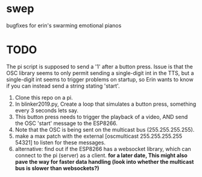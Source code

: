 # swep
bugfixes for erin's swarming emotional pianos 

# TODO
The pi script is supposed to send a '1' after a button press. Issue is that the OSC library seems to only permit sending a single-digit int in the TTS, but a single-digit int seems to trigger problems on startup, so Erin wants to know if you can instead send a string stating 'start'. 

1. Clone this repo on a pi. 
2. In blinker2019.py, Create a loop that simulates a button press, something every 3 seconds lets say. 
3. This button press needs to trigger the playback of a video, AND send the OSC 'start' message to the ESP8266. 
4. Note that the OSC is being sent on the multicast bus (255.255.255.255). 
5. make a max patch with the external [oscmulticast 255.255.255.255 54321] to listen for these messages. 
6. alternative: find out if the ESP8266 has a websocket library, which can connect to the pi (server) as a client. **for a later date, This might also pave the way for faster data handling (look into whether the multicast bus is slower than websockets?)**